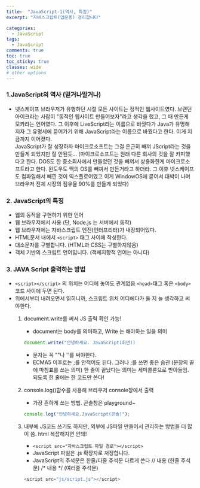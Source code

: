 ```yaml
---
title:  "JavaScript-1(역사, 특징)"
excerpt: "자바스크립트(입문용) 정리합니다"

categories:
  - JavaScript
tags:
  - JavaScript
comments: true
toc: true
toc_sticky: true
classes: wide
# other options
---
```

  
### 1.JavaScript의 역사 (믿거나말거나)

- 넷스케이프 브라우저가 유행하던 시절 모든 사이트는 정적인 웹사이트였다. 브랜던 아이크라는 사람이 "동적인 웹사이트 만들어보자"라고 생각을 했고,
그 때 만든게 모카라는 언어였다. 그 이후에 LiveScript라는 이름으로 바꿨다가 Java가 유명해지자 그 유명세에 묻어가기 위해
JavaScript라는 이름으로 바꿨다고 한다. 이게 지금까지 이어졌다.        
JavaScript가 잘 성장하자 마이크로소프트는 그걸 은근히 빼껴 JScript라는 것을 만들게 되었지만 잘 안된듯...
(마이크로소프트는 원래 다른 회사의 것을 잘 카피했다고 한다. DOS도 한 중소회사에서 만들었던 것을 빼껴서 상용화한게 마이크로소프트라고 한다.
윈도우도 맥의 OS를 빼껴서 만든거라고 하더라. 그 이후 넷스케이프도 컴파일해서 빼낀 것이 익스플로어였고 이게 WindowOS에 묻어서 대박이 나며
브라우저 전체 시장의 점유율 90%를 만들게 되었다)


### 2. JavaScript의 특징

- 웹의 동작을 구현하기 위한 언어
- 웹 브라우저에서 사용 (단, Node.js 는 서버에서 동작)
- 웹 브라우저에는 자바스크립트 엔진(인터프리터)가 내장되어있다.
- HTML문서 내에서 `<script>` 태그 사이에 작성한다.
- 대소문자를 구별합니다. (HTML과 CSS는 구별하지않음)
- 객체 기반의 스크립트 언어입니다. (객체지향적 언어는 아니다)

### 3. JAVA Script 출력하는 방법

- `<script></script>` 의 위치는 어디에 놓여도 관계없음 `<head>`태그 혹은 `<body>` 코드 사이에 두면 된다.
- 위에서부터 내려오면서 읽히니까, 스크립트 위치 어디에다가 둘 지 늘 생각하고 써야한다.
    1. document.write를 써서 JS 출력 확인 가능!
        - document는 body를 의미하고, Write 는 해야하는 일을 의미
        ``` javascript
        document.write("안녕하세요. JavaScript(화면))
        ```
        - 문자는 꼭 ""나 ''를 써야한다.
        - ECMA5 이후로는 ;를 안적어도 된다. 그러나 ;를 쓰면 좋은 습관 (문장의 끝에 마침표를 쓰는 의미)
          한 줄이 끝났다는 의미는 세미콜론으로 받아들임. 되도록 한 줄에는 한 코드만 쓴다!
    2. console.log()함수를 사용해 브라우저 console창에서 출력
        - 가장 흔하게 쓰는 방법. 콘솔창은 playground~          
        ```javascript
        console.log("안녕하세요.JavaScript(콘솔)");
        ```

    3. 내부에 JS코드 쓰기도 하지만, 외부에 JS파일 만들어서 관리하는 방법을 더 많이 씀. html 복잡해지면 안돼!
        - `<script src="자바스크립트 파일 경로"></script>`
        - JavaScript 파일은 .js 확장자로 저장합니다.
        - JavaScript의 주석문은 한줄/다줄 주석문 다르게 쓴다 // 내용 (한줄 주석문) /* 내용 */ (여러줄 주석문)
        ``` javascript
       <script src="js/script.js"></script>
        ```
